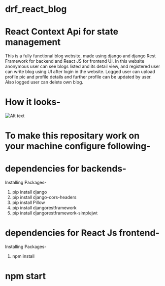 # drf_react_blog
# React Context Api for state management
This is a  fully functional blog website, made using django and django Rest Framework for backend and React JS for frontend UI. In this website anonymous user can see blogs listed and its detail view, and registered user can write blog using UI  after login in the website. Logged user can upload profile pic and profile details and further profile can be updated by user. Also logged user can delete own blog.
# How it looks-
![Alt text](https://maurya20.github.io/amb_website/images/blog.gif)

# To make this repositary work on your machine configure following- 

# dependencies for backends-
Installing Packages-
1. pip install django
2. pip install django-cors-headers
3. pip install Pillow
4. pip install djangorestframework
5. pip install djangorestframework-simplejwt




# dependencies for React Js frontend-
Installing Packages-
1. npm install 

# npm start
